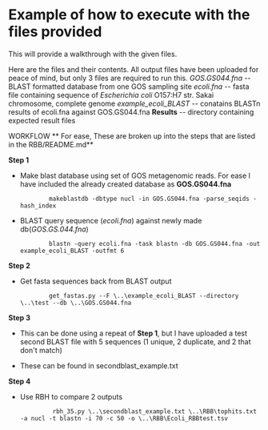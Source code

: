 # Example of how to execute with the files provided

This will provide a walkthrough with the given files.

Here are the files and their contents. All output files have been uploaded for peace of mind, but only 3 files are required to run this.
*GOS.GS044.fna* -- BLAST formatted database from one GOS sampling site
*ecoli.fna* -- fasta file containing sequence of *Escherichia coli* O157:H7 str. Sakai chromosome, complete genome
*example_ecoli_BLAST* -- conatains BLASTn results of ecoli.fna against GOS.GS044.fna
**Results** -- directory containing expected result files


WORKFLOW
** For ease, These are broken up into the steps that are listed in the RBB/README.md**


**Step 1** 

  * Make blast database using set of GOS metagenomic reads. For ease I have included the already created database as **GOS.GS044.fna** 

                makeblastdb -dbtype nucl -in GOS.GS044.fna -parse_seqids -hash_index


  * BLAST query sequence (*ecoli.fna*) against newly made db(*GOS.GS.044.fna*)

                blastn -query ecoli.fna -task blastn -db GOS.GS044.fna -out example_ecoli_BLAST -outfmt 6


**Step 2**

  * Get fasta sequences back from BLAST output

                get_fastas.py --F \..\example_ecoli_BLAST --directory \..\test --db \..\GOS.GS044.fna


**Step 3**

  * This can be done using a repeat of **Step 1**, but I have uploaded a test second BLAST file with 5 sequences (1 unique, 2 duplicate, and 2 that don't match)


  * These can be found in secondblast_example.txt


**Step 4**

  * Use RBH to compare 2 outputs

                 rbh_35.py \..\secondblast_example.txt \..\RBB\tophits.txt -a nucl -t blastn -i 70 -c 50 -o \..\RBB\Ecoli_RBBtest.tsv

